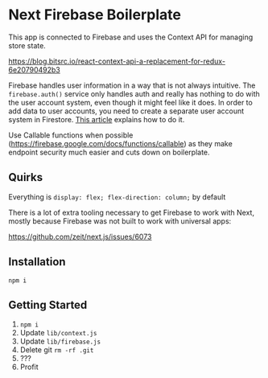 # Next Firebase Boilerplate

This app is connected to Firebase and uses the Context API for managing store state.

https://blog.bitsrc.io/react-context-api-a-replacement-for-redux-6e20790492b3

Firebase handles user information in a way that is not always intuitive. The `firebase.auth()` service only handles auth and really has nothing to do with the user account system, even though it might feel like it does. In order to add data to user accounts, you need to create a separate user account system in Firestore. [This article](https://bigcodenerd.org/create-user-profile-firestore-authentication/) explains how to do it.

Use Callable functions when possible (https://firebase.google.com/docs/functions/callable) as they make endpoint security much easier and cuts down on boilerplate.

## Quirks

Everything is `display: flex; flex-direction: column;` by default

There is a lot of extra tooling necessary to get Firebase to work with Next, mostly because Firebase was not built to work with universal apps:

https://github.com/zeit/next.js/issues/6073

## Installation

`npm i`

## Getting Started

1. `npm i`
2. Update `lib/context.js`
3. Update `lib/firebase.js`
4. Delete git `rm -rf .git`
4. ???
5. Profit